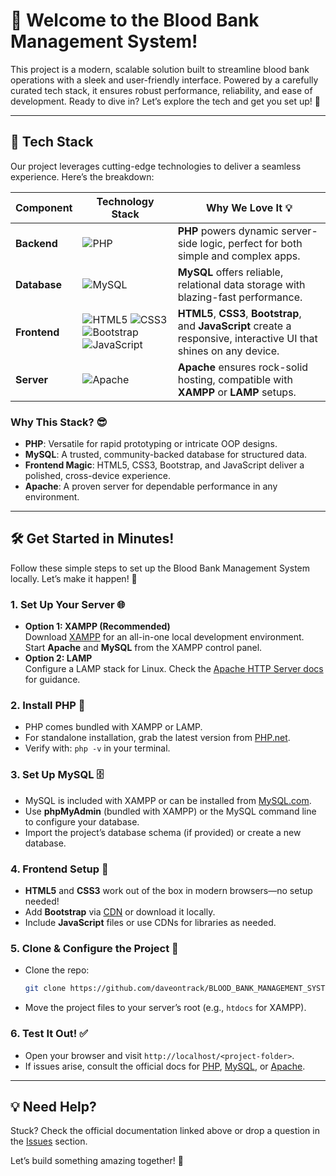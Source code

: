 
# 🚀 Welcome to the Blood Bank Management System!

This project is a modern, scalable solution built to streamline blood bank operations with a sleek and user-friendly interface. Powered by a carefully curated tech stack, it ensures robust performance, reliability, and ease of development. Ready to dive in? Let’s explore the tech and get you set up! 🎉

---

## 🌟 Tech Stack

Our project leverages cutting-edge technologies to deliver a seamless experience. Here’s the breakdown:

| Component       | Technology Stack                                                                 | Why We Love It 💡                                                                 |
|-----------------|----------------------------------------------------------------------------------|----------------------------------------------------------------------------------|
| **Backend**     | ![PHP](https://img.shields.io/badge/PHP-777BB4?logo=php&logoColor=white)         | **PHP** powers dynamic server-side logic, perfect for both simple and complex apps. |
| **Database**    | ![MySQL](https://img.shields.io/badge/MySQL-4479A1?logo=mysql&logoColor=white)   | **MySQL** offers reliable, relational data storage with blazing-fast performance.  |
| **Frontend**    | ![HTML5](https://img.shields.io/badge/HTML5-E34F26?logo=html5&logoColor=white) ![CSS3](https://img.shields.io/badge/CSS3-1572B6?logo=css3&logoColor=white) ![Bootstrap](https://img.shields.io/badge/Bootstrap-7952B3?logo=bootstrap&logoColor=white) ![JavaScript](https://img.shields.io/badge/JavaScript-F7DF1E?logo=javascript&logoColor=black) | **HTML5**, **CSS3**, **Bootstrap**, and **JavaScript** create a responsive, interactive UI that shines on any device. |
| **Server**      | ![Apache](https://img.shields.io/badge/Apache-D22128?logo=apache&logoColor=white) | **Apache** ensures rock-solid hosting, compatible with **XAMPP** or **LAMP** setups. |

### Why This Stack? 😎
- **PHP**: Versatile for rapid prototyping or intricate OOP designs.
- **MySQL**: A trusted, community-backed database for structured data.
- **Frontend Magic**: HTML5, CSS3, Bootstrap, and JavaScript deliver a polished, cross-device experience.
- **Apache**: A proven server for dependable performance in any environment.

---

## 🛠️ Get Started in Minutes!

Follow these simple steps to set up the Blood Bank Management System locally. Let’s make it happen! 🚀

### 1. Set Up Your Server 🌐
- **Option 1: XAMPP (Recommended)**  
  Download [XAMPP](https://www.apachefriends.org/) for an all-in-one local development environment.  
  Start **Apache** and **MySQL** from the XAMPP control panel.  
- **Option 2: LAMP**  
  Configure a LAMP stack for Linux. Check the [Apache HTTP Server docs](https://httpd.apache.org/docs/) for guidance.

### 2. Install PHP 🐘
- PHP comes bundled with XAMPP or LAMP.  
- For standalone installation, grab the latest version from [PHP.net](https://www.php.net/).  
- Verify with: `php -v` in your terminal.

### 3. Set Up MySQL 🗄️
- MySQL is included with XAMPP or can be installed from [MySQL.com](https://www.mysql.com/).  
- Use **phpMyAdmin** (bundled with XAMPP) or the MySQL command line to configure your database.  
- Import the project’s database schema (if provided) or create a new database.

### 4. Frontend Setup 🎨
- **HTML5** and **CSS3** work out of the box in modern browsers—no setup needed!  
- Add **Bootstrap** via [CDN](https://getbootstrap.com/) or download it locally.  
- Include **JavaScript** files or use CDNs for libraries as needed.

### 5. Clone & Configure the Project 📂
- Clone the repo:  
  ```bash
  git clone https://github.com/daveontrack/BLOOD_BANK_MANAGEMENT_SYSTEM
  ```
- Move the project files to your server’s root (e.g., `htdocs` for XAMPP).  

### 6. Test It Out! ✅
- Open your browser and visit `http://localhost/<project-folder>`.  
- If issues arise, consult the official docs for [PHP](https://www.php.net/docs.php), [MySQL](https://dev.mysql.com/doc/), or [Apache](https://httpd.apache.org/docs/).

---

## 💡 Need Help?
Stuck? Check the official documentation linked above or drop a question in the [Issues](https://github.com/daveontrack/BLOOD_BANK_MANAGEMENT_SYSTEM/issues) section.

Let’s build something amazing together! 🚀

